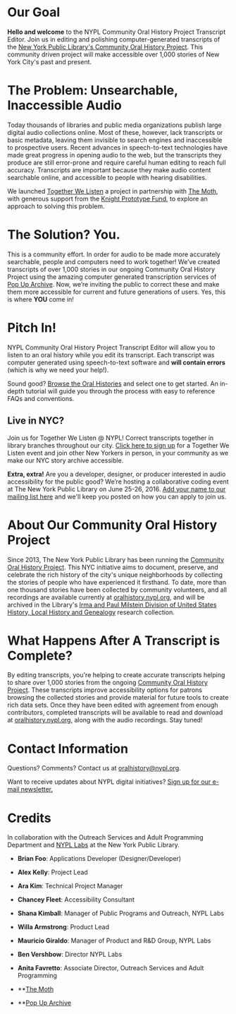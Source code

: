 # Our Goal  
**Hello and welcome** to the NYPL Community Oral History Project Transcript Editor. Join us in editing and polishing computer-generated transcripts of the [New York Public Library's Community Oral History Project](oralhistory.nypl.org). This community driven project will make accessible over 1,000 stories of New York City's past and present.

# The Problem: Unsearchable, Inaccessible Audio

Today thousands of libraries and public media organizations publish large digital audio collections online. Most of these, however, lack transcripts or basic metadata, leaving them invisible to search engines and inaccessible to prospective users. Recent advances in speech-to-text technologies have made great progress in opening audio to the web, but the transcripts they produce are still error-prone and require careful human editing to reach full accuracy. Transcripts are important because they make audio content searchable online, and accessible to people with hearing disabilities.

 We launched [Together We Listen](http://togetherwelisten.nypl.org/) a project in partnership with [The Moth](http://themoth.org/), with generous support from the [Knight Prototype Fund](http://www.knightfoundation.org/grants/201551666/), to explore an approach to solving this problem.


# The Solution? You.

This is a community effort. In order for audio to be made more accurately searchable, people and computers need to work together! We’ve created transcripts of over 1,000 stories in our ongoing Community Oral History Project using the amazing computer generated transcription services of [Pop Up Archive](https://popuparchive.com/). Now, we’re inviting the public to correct these and make them more accessible for current and future generations of users. Yes, this is where **YOU** come in!

# Pitch In!

NYPL Community Oral History Project Transcript Editor will allow you to listen to an oral history while you edit its transcript. Each transcript was computer generated using speech-to-text software and **will contain errors** (which is why we need your help!).

Sound good? [Browse the Oral Histories](http://twl-nypl.herokuapp.com/) and select one to get started. An in-depth tutorial will guide you through the process with easy to reference FAQs and conventions.

## Live in NYC?
Join us for Together We Listen @ NYPL! Correct transcripts together in library branches throughout our city. [Click here to sign up](http://www.nypl.org/events/calendar?keyword=&location=&type=&topic=&audience=&series=342176&date_op=GREATER_EQUAL&date1=03%2F21%2F2016) for a Together We Listen event and join other New Yorkers in person, in your community as we make our NYC story archive accessible.

**Extra, extra!** Are you a developer, designer, or producer interested in audio accessibility for the public good? We’re hosting a collaborative coding event at The New York Public Library on June 25-26, 2016. [Add your name to our mailing list here](https://docs.google.com/a/nypl.org/forms/d/1QQVnyA-g54n11wsMX3Q4c-lvxiF4j2D6g2UtR40dW8w/viewform) and we'll keep you posted on how you can apply to join us.

# About Our Community Oral History Project
Since 2013, The New York Public Library has been running the [Community Oral History Project](http://oralhistory.nypl.org). This NYC initiative aims to document, preserve, and celebrate the rich history of the city's unique neighborhoods by collecting the stories of people who have experienced it firsthand. To date, more than one thousand stories have been collected by community volunteers, and all recordings are available currently at [oralhistory.nypl.org](oralhistory.nypl.org), and will be archived in the Library's [Irma and Paul Milstein Division of United States History, Local History and Genealogy](http://www.nypl.org/locations/divisions/milstein) research collection.

# What Happens After A Transcript is Complete?
By editing transcripts, you're helping to create accurate transcripts helping to share over 1,000 stories from the ongoing [Community Oral History Project](http://oralhistory.nypl.org/). These transcripts improve accessibility options for patrons browsing the collected stories and provide material for future tools to create rich data sets. Once they have been edited with agreement from enough contributors, completed transcripts will be available to read and download at [oralhistory.nypl.org](http://oralhistory.nypl.org/), along with the audio recordings. Stay tuned!

# Contact Information

Questions? Comments? Contact us at <a href="mailto:oralhistory@nypl.org?Subject=Transcript%20Tool" target="_top">oralhistory@nypl.org</a>.

Want to receive updates about NYPL digital initiatives? <a href="http://pages.email.nypl.org/page.aspx?QS=38dfbe491fab00eaf4cf72e90d3ec983badf3c1e4233b4d25455af22dde7e80a">Sign up for our e-mail newsletter.</a>

# Credits
In collaboration with the Outreach Services and Adult Programming Department and [NYPL Labs](http://www.nypl.org/collections/labs) at the New York Public Library.

* **Brian Foo**: Applications Developer (Designer/Developer)  
* **Alex Kelly**: Project Lead  
* **Ara Kim**: Technical Project Manager  
* **Chancey Fleet**: Accessibility Consultant  
* **Shana Kimball**: Manager of Public Programs and Outreach, NYPL Labs  
* **Willa Armstrong**: Product Lead  
* **Mauricio Giraldo**: Manager of Product and R&D Group, NYPL Labs  
* **Ben Vershbow**: Director NYPL Labs  
* **Anita Favretto**: Associate Director, Outreach Services and Adult Programming

* **<a href="http://themoth.org/">The Moth</a>  
* **<a href="https://www.popuparchive.com/">Pop Up Archive</a>  
